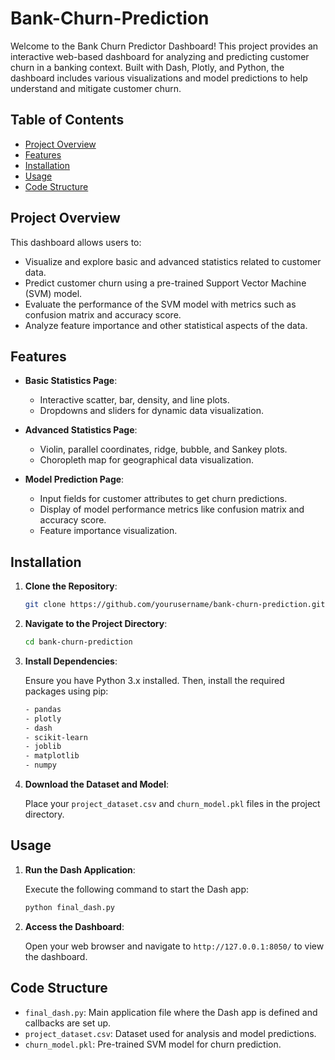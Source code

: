 # Bank-Churn-Prediction

Welcome to the Bank Churn Predictor Dashboard! This project provides an interactive web-based dashboard for analyzing and predicting customer churn in a banking context. Built with Dash, Plotly, and Python, the dashboard includes various visualizations and model predictions to help understand and mitigate customer churn.

## Table of Contents

- [Project Overview](#project-overview)
- [Features](#features)
- [Installation](#installation)
- [Usage](#usage)
- [Code Structure](#code-structure)

## Project Overview

This dashboard allows users to:

- Visualize and explore basic and advanced statistics related to customer data.
- Predict customer churn using a pre-trained Support Vector Machine (SVM) model.
- Evaluate the performance of the SVM model with metrics such as confusion matrix and accuracy score.
- Analyze feature importance and other statistical aspects of the data.

## Features

- **Basic Statistics Page**: 
  - Interactive scatter, bar, density, and line plots.
  - Dropdowns and sliders for dynamic data visualization.
  
- **Advanced Statistics Page**:
  - Violin, parallel coordinates, ridge, bubble, and Sankey plots.
  - Choropleth map for geographical data visualization.

- **Model Prediction Page**:
  - Input fields for customer attributes to get churn predictions.
  - Display of model performance metrics like confusion matrix and accuracy score.
  - Feature importance visualization.

## Installation

1. **Clone the Repository**:

    ```bash
    git clone https://github.com/yourusername/bank-churn-prediction.git
    ```

2. **Navigate to the Project Directory**:

    ```bash
    cd bank-churn-prediction
    ```

3. **Install Dependencies**:

    Ensure you have Python 3.x installed. Then, install the required packages using pip:

    ```bash
    - pandas
    - plotly
    - dash
    - scikit-learn
    - joblib
    - matplotlib
    - numpy
    ```

4. **Download the Dataset and Model**:

    Place your `project_dataset.csv` and `churn_model.pkl` files in the project directory.

## Usage

1. **Run the Dash Application**:

    Execute the following command to start the Dash app:

    ```bash
    python final_dash.py
    ```

2. **Access the Dashboard**:

    Open your web browser and navigate to `http://127.0.0.1:8050/` to view the dashboard.

## Code Structure

- `final_dash.py`: Main application file where the Dash app is defined and callbacks are set up.
- `project_dataset.csv`: Dataset used for analysis and model predictions.
- `churn_model.pkl`: Pre-trained SVM model for churn prediction.

